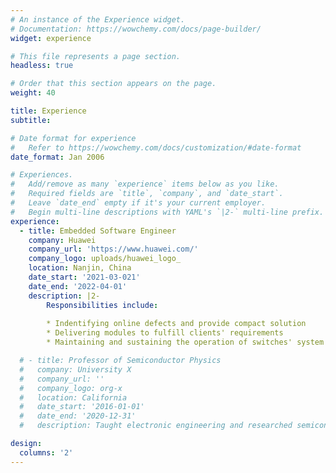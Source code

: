 ```yaml
---
# An instance of the Experience widget.
# Documentation: https://wowchemy.com/docs/page-builder/
widget: experience

# This file represents a page section.
headless: true

# Order that this section appears on the page.
weight: 40

title: Experience
subtitle:

# Date format for experience
#   Refer to https://wowchemy.com/docs/customization/#date-format
date_format: Jan 2006

# Experiences.
#   Add/remove as many `experience` items below as you like.
#   Required fields are `title`, `company`, and `date_start`.
#   Leave `date_end` empty if it's your current employer.
#   Begin multi-line descriptions with YAML's `|2-` multi-line prefix.
experience:
  - title: Embedded Software Engineer
    company: Huawei
    company_url: 'https://www.huawei.com/'
    company_logo: uploads/huawei_logo_
    location: Nanjin, China
    date_start: '2021-03-021'
    date_end: '2022-04-01'
    description: |2-
        Responsibilities include:
        
        * Indentifying online defects and provide compact solution
        * Delivering modules to fulfill clients' requirements
        * Maintaining and sustaining the operation of switches' system

  # - title: Professor of Semiconductor Physics
  #   company: University X
  #   company_url: ''
  #   company_logo: org-x
  #   location: California
  #   date_start: '2016-01-01'
  #   date_end: '2020-12-31'
  #   description: Taught electronic engineering and researched semiconductor physics.

design:
  columns: '2'
---
```

